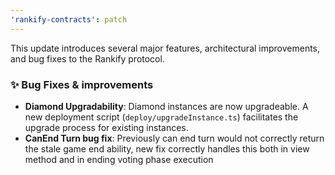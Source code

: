 ```yaml
---
'rankify-contracts': patch
---
```


This update introduces several major features, architectural improvements, and bug fixes to the Rankify protocol.

### ✨ Bug Fixes & improvements

- **Diamond Upgradability**: Diamond instances are now upgradeable. A new deployment script (`deploy/upgradeInstance.ts`) facilitates the upgrade process for existing instances.
- **CanEnd Turn bug fix**: Previously can end turn would not correctly return the stale game end ability, new fix correctly handles this both in view method and in ending voting phase execution 



